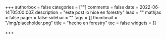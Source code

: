 +++
authorbox = false
categories = [""]
comments = false
date = 2022-06-14T05:00:00Z
description = "este post lo hice en forestry"
lead = ""
mathjax = false
pager = false
sidebar = ""
tags = []
thumbnail = "/img/placeholder.png"
title = "hecho en forestry"
toc = false
widgets = []

+++
